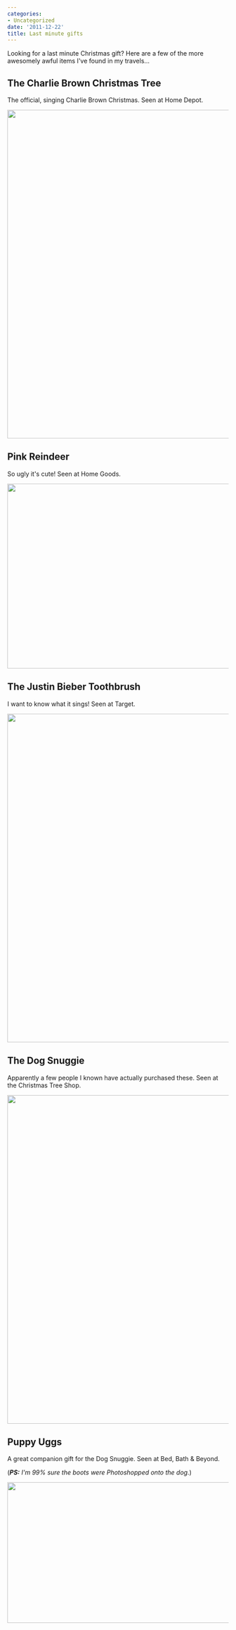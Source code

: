 ```yaml
---
categories:
- Uncategorized
date: '2011-12-22'
title: Last minute gifts
---
```


Looking for a last minute Christmas gift? Here are a few of the more awesomely awful items I've found in my travels...

<h2>The Charlie Brown Christmas Tree</h2>

The official, singing Charlie Brown Christmas. Seen at Home Depot.

<img src="https://gomakethings.com/wp-content/uploads/2011/12/CharlieBrownTree.jpg" alt="" title="CharlieBrownTree" width="560" height="747" class="aligncenter size-full wp-image-1755" />

<h2>Pink Reindeer</h2>

So ugly it's cute! Seen at Home Goods.

<img src="https://gomakethings.com/wp-content/uploads/2011/12/PinkReindeer.jpg" alt="" title="PinkReindeer" width="560" height="420" class="aligncenter size-full wp-image-1757" />

<h2>The Justin Bieber Toothbrush</h2>

I want to know what it sings! Seen at Target.

<img src="https://gomakethings.com/wp-content/uploads/2011/12/BeiberBrush.jpg" alt="" title="BeiberBrush" width="560" height="747" class="aligncenter size-full wp-image-1754" />

<h2>The Dog Snuggie</h2>

Apparently a few people I known have actually purchased these. Seen at the Christmas Tree Shop.

<img src="https://gomakethings.com/wp-content/uploads/2011/12/DogSnuggie.jpg" alt="" title="DogSnuggie" width="560" height="747" class="aligncenter size-full wp-image-1756" />

<h2>Puppy Uggs</h2>

A great companion gift for the Dog Snuggie. Seen at Bed, Bath & Beyond.

(<em><strong>PS:</strong> I'm 99% sure the boots were Photoshopped onto the dog.</em>)

<img src="https://gomakethings.com/wp-content/uploads/2011/12/Pugz.jpg" alt="" title="Pugz" width="560" height="320" class="aligncenter size-full wp-image-1812" />
